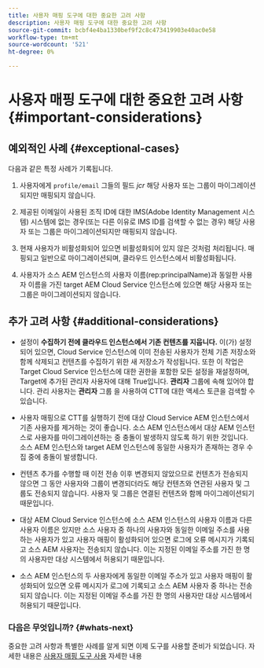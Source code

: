 ```yaml
---
title: 사용자 매핑 도구에 대한 중요한 고려 사항
description: 사용자 매핑 도구에 대한 중요한 고려 사항
source-git-commit: bcbf4e4ba1330bef9f2c8c473419903e40ac0e58
workflow-type: tm+mt
source-wordcount: '521'
ht-degree: 0%

---
```



# 사용자 매핑 도구에 대한 중요한 고려 사항 {#important-considerations}


## 예외적인 사례 {#exceptional-cases}

다음과 같은 특정 사례가 기록됩니다.

1. 사용자에게 `profile/email` 그들의 필드 *jcr* 해당 사용자 또는 그룹이 마이그레이션되지만 매핑되지 않습니다.

1. 제공된 이메일이 사용된 조직 ID에 대한 IMS(Adobe Identity Management 시스템) 시스템에 없는 경우(또는 다른 이유로 IMS ID를 검색할 수 없는 경우) 해당 사용자 또는 그룹은 마이그레이션되지만 매핑되지 않습니다.

1. 현재 사용자가 비활성화되어 있으면 비활성화되어 있지 않은 것처럼 처리됩니다. 매핑되고 일반으로 마이그레이션되며, 클라우드 인스턴스에서 비활성화됩니다.

1. 사용자가 소스 AEM 인스턴스의 사용자 이름(rep:principalName)과 동일한 사용자 이름을 가진 target AEM Cloud Service 인스턴스에 있으면 해당 사용자 또는 그룹은 마이그레이션되지 않습니다.

## 추가 고려 사항 {#additional-considerations}

* 설정이 **수집하기 전에 클라우드 인스턴스에서 기존 컨텐츠를 지웁니다.** 이(가) 설정되어 있으면, Cloud Service 인스턴스에 이미 전송된 사용자가 전체 기존 저장소와 함께 삭제되고 컨텐츠를 수집하기 위한 새 저장소가 작성됩니다. 또한 이 작업은 Target Cloud Service 인스턴스에 대한 권한을 포함한 모든 설정을 재설정하며, Target에 추가된 관리자 사용자에 대해 True입니다. **관리자** 그룹에 속해 있어야 합니다. 관리 사용자는 **관리자** 그룹 을 사용하여 CTT에 대한 액세스 토큰을 검색할 수 있습니다.

* 사용자 매핑으로 CTT를 실행하기 전에 대상 Cloud Service AEM 인스턴스에서 기존 사용자를 제거하는 것이 좋습니다. 소스 AEM 인스턴스에서 대상 AEM 인스턴스로 사용자를 마이그레이션하는 중 충돌이 발생하지 않도록 하기 위한 것입니다. 소스 AEM 인스턴스와 target AEM 인스턴스에 동일한 사용자가 존재하는 경우 수집 중에 충돌이 발생합니다.

* 컨텐츠 추가를 수행할 때 이전 전송 이후 변경되지 않았으므로 컨텐츠가 전송되지 않으면 그 동안 사용자와 그룹이 변경되더라도 해당 컨텐츠와 연관된 사용자 및 그룹도 전송되지 않습니다. 사용자 및 그룹은 연결된 컨텐츠와 함께 마이그레이션되기 때문입니다.

* 대상 AEM Cloud Service 인스턴스에 소스 AEM 인스턴스의 사용자 이름과 다른 사용자 이름은 있지만 소스 사용자 중 하나의 사용자와 동일한 이메일 주소를 사용하는 사용자가 있고 사용자 매핑이 활성화되어 있으면 로그에 오류 메시지가 기록되고 소스 AEM 사용자는 전송되지 않습니다. 이는 지정된 이메일 주소를 가진 한 명의 사용자만 대상 시스템에서 허용되기 때문입니다.

* 소스 AEM 인스턴스의 두 사용자에게 동일한 이메일 주소가 있고 사용자 매핑이 활성화되어 있으면 오류 메시지가 로그에 기록되고 소스 AEM 사용자 중 하나는 전송되지 않습니다. 이는 지정된 이메일 주소를 가진 한 명의 사용자만 대상 시스템에서 허용되기 때문입니다.

### 다음은 무엇입니까? {#whats-next}

중요한 고려 사항과 특별한 사례를 알게 되면 이제 도구를 사용할 준비가 되었습니다. 자세한 내용은 [사용자 매핑 도구 사용](/help/journey-migration/content-transfer-tool/user-mapping-tool/using-user-mapping-tool.md) 자세한 내용